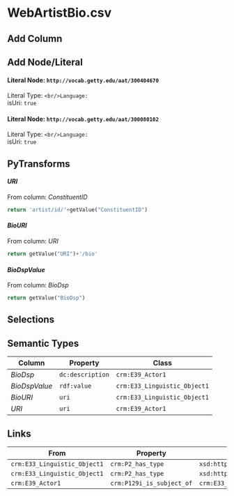 # WebArtistBio.csv

## Add Column

## Add Node/Literal
#### Literal Node: `http://vocab.getty.edu/aat/300404670`
Literal Type: ``
<br/>Language: ``
<br/>isUri: `true`

#### Literal Node: `http://vocab.getty.edu/aat/300080102`
Literal Type: ``
<br/>Language: ``
<br/>isUri: `true`


## PyTransforms
#### _URI_
From column: _ConstituentID_
``` python
return 'artist/id/'+getValue("ConstituentID")
```

#### _BioURI_
From column: _URI_
``` python
return getValue("URI")+'/bio'
```

#### _BioDspValue_
From column: _BioDsp_
``` python
return getValue("BioDsp")
```


## Selections

## Semantic Types
| Column | Property | Class |
|  ----- | -------- | ----- |
| _BioDsp_ | `dc:description` | `crm:E39_Actor1`|
| _BioDspValue_ | `rdf:value` | `crm:E33_Linguistic_Object1`|
| _BioURI_ | `uri` | `crm:E33_Linguistic_Object1`|
| _URI_ | `uri` | `crm:E39_Actor1`|


## Links
| From | Property | To |
|  --- | -------- | ---|
| `crm:E33_Linguistic_Object1` | `crm:P2_has_type` | `xsd:http://vocab.getty.edu/aat/300404670`|
| `crm:E33_Linguistic_Object1` | `crm:P2_has_type` | `xsd:http://vocab.getty.edu/aat/300080102`|
| `crm:E39_Actor1` | `crm:P129i_is_subject_of` | `crm:E33_Linguistic_Object1`|
